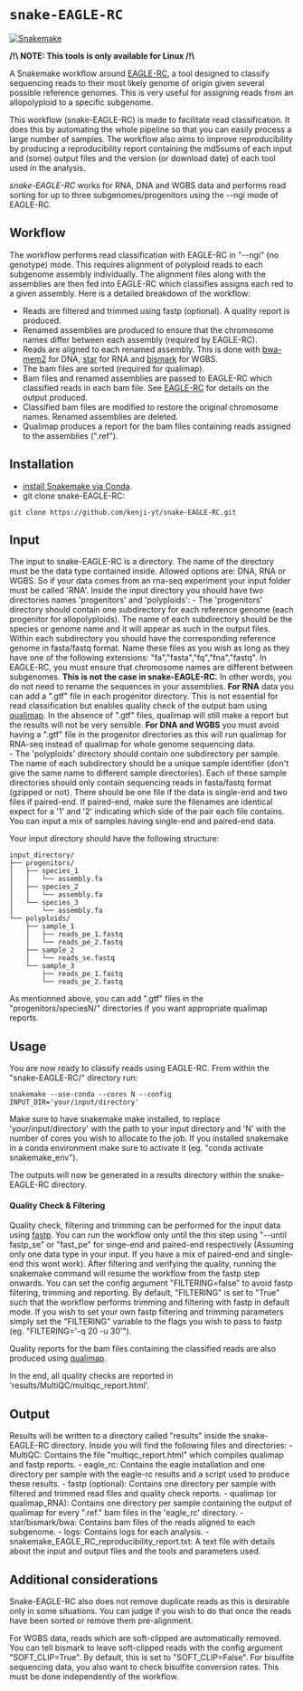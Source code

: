 # `snake-EAGLE-RC`

[![Snakemake](https://img.shields.io/badge/snakemake-≥6.3.0-brightgreen.svg)](https://snakemake.github.io)


**/!\ NOTE: This tools is only available for Linux /!\\**

A Snakemake workflow around [EAGLE-RC](https://github.com/tony-kuo/eagle?tab=readme-ov-file#eagle-rc), a tool designed to classify sequencing reads to their most likely genome of origin given several possible reference genomes. This is very useful for assigning reads from an allopolyploid to a specific subgenome. 

This workflow (snake-EAGLE-RC) is made to facilitate read classification. It does this by automating the whole pipeline so that you can easily process a large number of samples. The workflow also aims to improve reproducibility by producing a reproducibility report containing the md5sums of each input and (some) output files and the version (or download date) of each tool used in the analysis. 

*snake-EAGLE-RC* works for RNA, DNA and WGBS data and performs read sorting for up to three subgenomes/progenitors using the --ngi mode of EAGLE-RC. 

## Workflow

The workflow performs read classification with EAGLE-RC in "--ngi" (no genotype) mode. This requires alignment of polyploid reads to each subgenome assembly individually. The alignment files along with the assemblies are then fed into EAGLE-RC which classifies assigns each red to a given assembly. Here is a detailed breakdown of the workflow:
- Reads are filtered and trimmed using fastp (optional). A quality report is produced. 
- Renamed assemblies are produced to ensure that the chromosome names differ between each assembly (required by EAGLE-RC).
- Reads are aligned to each renamed assembly. This is done with [bwa-mem2](https://github.com/bwa-mem2/bwa-mem2) for DNA, [star](https://github.com/alexdobin/STAR) for RNA and [bismark](https://www.bioinformatics.babraham.ac.uk/projects/bismark/) for WGBS.  
- The bam files are sorted (required for qualimap). 
- Bam files and renamed assemblies are passed to EAGLE-RC which classified reads in each bam file. See [EAGLE-RC](https://github.com/tony-kuo/eagle?tab=readme-ov-file#eagle-rc) for details on the output produced. 
- Classified bam files are modified to restore the original chromosome names. Renamed assemblies are deleted.
- Qualimap produces a report for the bam files containing reads assigned to the assemblies (".ref"). 


## Installation 

- [install Snakemake via Conda](https://snakemake.readthedocs.io/en/stable/getting_started/installation.html).
- git clone snake-EAGLE-RC: 
```
git clone https://github.com/kenji-yt/snake-EAGLE-RC.git
```

## Input 

The input to snake-EAGLE-RC is a directory. The name of the directory must be the data type contained inside. Allowed options are: DNA, RNA or WGBS. So if your data comes from an rna-seq experiment your input folder must be called 'RNA'. 
Inside the input directory you should have two directories names 'progenitors' and 'polyploids': 
    - The 'progenitors' directory should contain one subdirectory for each reference genome (each progenitor for allopolyploids). The name of each subdirectory should be the species or genome name and it will appear as such in the output files. Within each subdirectory you should have the corresponding reference genome in fasta/fastq format. Name these files as you wish as long as they have one of the following extensions: "fa","fasta","fq","fna","fastq". In EAGLE-RC, you must ensure that chromosome names are different between subgenomes. **This is not the case in snake-EAGLE-RC.** In other words, you do not need to rename the sequences in your assemblies. **For RNA** data you can add a ".gtf" file in each progenitor directory. This is not essential for read classification but enables quality check of the output bam using [qualimap](https://github.com/EagleGenomics-cookbooks/QualiMap). In the absence of ".gtf" files, qualimap will still make a report but the results will not be very sensible. **For DNA and WGBS** you must avoid having a ".gtf" file in the progenitor directories as this will run qualimap for RNA-seq instead of qualimap for whole genome sequencing data.    
    - The 'polyploids' directory should contain one subdirectory per sample. The name of each subdirectory should be a unique sample identifier (don't give the same name to different sample directories). Each of these sample directories should only contain sequencing reads in fasta/fastq format (gzipped or not). There should be one file if the data is single-end and two files if paired-end. If paired-end, make sure the filenames are identical expect for a '1' and '2' indicating which side of the pair each file contains. You can input a mix of samples having single-end and paired-end data. 


Your input directory should have the following structure:
```
input_directory/
├── progenitors/
│   ├── species_1
│   │   └── assembly.fa
│   ├── species_2
│   │   └── assembly.fa
│   └── species_3
│       └── assembly.fa
└── polyploids/
    ├── sample_1
    │   ├── reads_pe_1.fastq
    │   └── reads_pe_2.fastq
    ├── sample_2
    │   └── reads_se.fastq
    └── sample_3
        ├── reads_pe_1.fastq
        └── reads_pe_2.fastq
```

As mentionned above, you can add ".gtf" files in the "progenitors/speciesN/" directories if you want appropriate qualimap reports. 

## Usage

You are now ready to classify reads using EAGLE-RC. From within the "snake-EAGLE-RC/" directory run:
```
snakemake --use-conda --cores N --config INPUT_DIR='your/input/directory'
```
Make sure to have snakemake make installed, to replace 'your/input/directory' with the path to your input directory and 'N' with the number of cores you wish to allocate to the job. If you installed snakemake in a conda environment make sure to activate it (eg. "conda activate snakemake_env").  

The outputs will now be generated in a results directory within the snake-EAGLE-RC directory. 

#### Quality Check & Filtering

Quality check, filtering and trimming can be performed for the input data using [fastp](https://github.com/OpenGene/fastp). You can run the workflow only until the this step using "--until fastp_se" or "fast_pe" for singe-end and paired-end respectively (Assuming only one data type in your input. If you have a mix of paired-end and single-end this wont work). After filtering and verifying the quality, running the snakemake command will resume the workflow from the fastp step onwards.  You can set the config argument "FILTERING=false" to avoid fastp filtering, trimming and reporting. By default, "FILTERING" is set to "True" such that the workflow performs trimming and filtering with fastp in default mode. If you wish to set your own fastp filtering and trimming parameters simply set the "FILTERING" variable to the flags you wish to pass to fastp (eg. "FILTERING='-q 20 -u 30'"). 

Quality reports for the bam files containing the classified reads are also produced using [qualimap](http://qualimap.conesalab.org/). 

In the end, all quality checks are reported in 'results/MultiQC/multiqc_report.html'.

## Output 

Results will be written to a directory called "results" inside the snake-EAGLE-RC directory. Inside you will find the following files and directories:
    - MultiQC: Contains the file "multiqc_report.html" which compiles qualimap and fastp reports. 
    - eagle_rc: Contains the eagle installation and one directory per sample with the eagle-rc results and a script used to produce these results.
    - fastp (optional): Contains one directory per sample with filtered and trimmed read files and quality check reports. 
    - qualimap (or qualimap_RNA): Contains one directory per sample containing the output of qualimap for every ".ref." bam files in the 'eagle_rc' directory. 
    - star/bismark/bwa: Contains bam files of the reads aligned to each subgenome. 
    - logs: Contains logs for each analysis. 
    - snakemake_EAGLE_RC_reproducibility_report.txt: A text file with details about the input and output files and the tools and parameters used. 

## Additional considerations

Snake-EAGLE-RC also does not remove duplicate reads as this is desirable only in some situations. You can judge if you wish to do that once the reads have been sorted or remove them pre-alignment.

For WGBS data, reads which are soft-clipped are automatically removed. You can tell bismark to leave soft-clipped reads with the config argument "SOFT_CLIP=True". By default, this is set to "SOFT_CLIP=False". 
For bisulfite sequencing data, you also want to check bisulfite conversion rates. This must be done independently of the workflow. 
